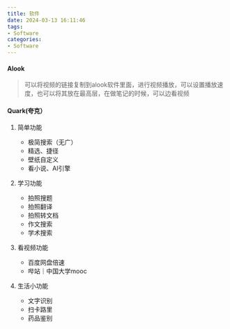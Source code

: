 ```yaml
---
title: 软件
date: 2024-03-13 16:11:46
tags:
- Software
categories:
- Software
---
```


#### Alook

> 可以将视频的链接复制到alook软件里面，进行视频播放，可以设置播放速度，也可以将其放在最高层，在做笔记的时候，可以边看视频

#### Quark(夸克）

1. 简单功能

    - 极简搜索（无广）
    - 精选、捷径
    - 壁纸自定义
    - 看小说、AI引擎

2. 学习功能

    - 拍照搜题
    - 拍照翻译
    - 拍照转文档
    - 作文搜索
    - 学术搜索

3. 看视频功能

    - 百度网盘倍速
    - 哔站｜中国大学mooc

4. 生活小功能

    - 文字识别
    - 扫卡路里
    - 药品鉴别
